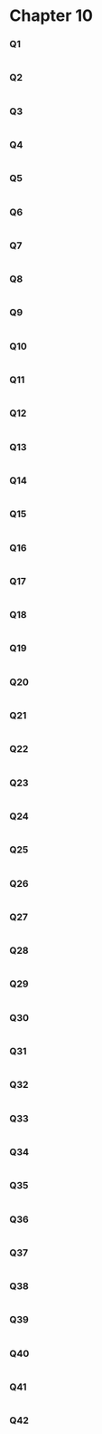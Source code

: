 # Chapter 10

### Q1

```c++

```

### Q2

```c++

```

### Q3

```c++

```

### Q4

```c++

```

### Q5

```c++

```

### Q6

```c++

```

### Q7

```c++

```

### Q8

```c++

```

### Q9

```c++

```

### Q10

```c++

```

### Q11

```c++

```

### Q12

```c++

```

### Q13

```c++

```

### Q14

```c++

```

### Q15

```c++

```

### Q16

```c++

```

### Q17

```c++

```

### Q18

```c++

```

### Q19

```c++

```

### Q20

```c++

```

### Q21

```c++

```

### Q22

```c++

```

### Q23

```c++

```

### Q24

```c++

```

### Q25

```c++

```

### Q26

```c++

```

### Q27

```c++

```

### Q28

```c++

```

### Q29

```c++

```

### Q30

```c++

```

### Q31

```c++

```

### Q32

```c++

```

### Q33

```c++

```

### Q34

```c++

```

### Q35

```c++

```

### Q36

```c++

```

### Q37

```c++

```

### Q38

```c++

```

### Q39

```c++

```

### Q40

```c++

```

### Q41

```c++

```

### Q42

```c++

```